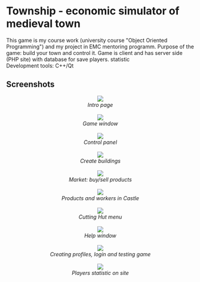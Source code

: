 # Township - economic simulator of medieval town
This game is my course work (university course "Object Oriented Programming") and my project in EMC mentoring programm. Purpose of the game: build your town and control it. Game is client and has server side (PHP site) with database for save players. statistic<br>
Development tools: C++/Qt
## Screenshots
<div align="center">
    <img src="screenshots/screen_1.jpg"><br>
    <i>Intro page</i>
    <br>
    <br>
    <img src="screenshots/screen_2.jpg"><br>
    <i>Game window</i>
    <br>
    <br>
    <img src="screenshots/screen_3.jpg"><br>
    <i>Control panel</i>
    <br>
    <br>
    <img src="screenshots/screen_4.jpg"><br>
    <i>Create buildings</i>
    <br>
    <br>
    <img src="screenshots/screen_5.jpg"><br>
    <i>Market: buy/sell products</i>
    <br>
    <br>
    <img src="screenshots/screen_6.jpg"><br>
    <i>Products and workers in Castle</i>
    <br>
    <br>
    <img src="screenshots/screen_7.jpg"><br>
    <i>Cutting Hut menu</i>
    <br>
    <br>
    <img src="screenshots/screen_8.jpg"><br>
    <i>Help window</i>
    <br>
    <br>
    <img src="screenshots/screen_9.jpg"><br>
    <i>Creating profiles, login and testing game</i>
    <br>
    <br>
    <img src="screenshots/screen_10.jpg"><br>
    <i>Players statistic on site</i>
</div>

